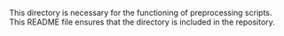 This directory is necessary for the functioning of preprocessing scripts.  This
README file ensures that the directory is included in the repository.
